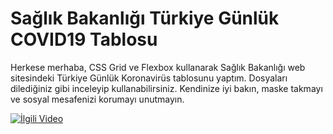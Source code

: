 # Sağlık Bakanlığı Türkiye Günlük COVID19 Tablosu

Herkese merhaba, CSS Grid ve Flexbox kullanarak Sağlık Bakanlığı web sitesindeki Türkiye Günlük Koronavirüs tablosunu yaptım.
Dosyaları dilediğiniz gibi inceleyip kullanabilirsiniz.
Kendinize iyi bakın, maske takmayı ve sosyal mesafenizi korumayı unutmayın.

[![İlgili Video](https://seckinpoyraz.com/uploads/thumb2.png)](http://www.youtube.com/watch?v=-8wKNv5TVr4)
